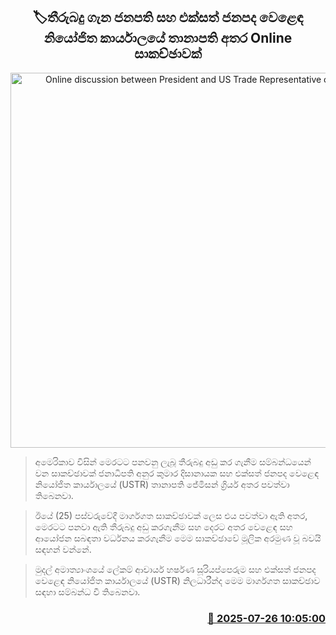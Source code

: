 <p align='center'><b><h2 align='center' title='Online discussion between President and US Trade Representative on tariffs'>🏷තීරුබදු ගැන ජනපති සහ එක්සත් ජනපද වෙළෙඳ නියෝජිත කාර්යාලයේ තානාපති අතර Online සාකච්ඡාවක්</h2></b></p>
<p align='center'><img src='https://helakuru.sgp1.cdn.digitaloceanspaces.com/esana/images/lib/usa-srilanka.jpg' width='600' alt='Online discussion between President and US Trade Representative on tariffs'></p>

> අමෙරිකාව විසින් මෙරටට පනවනු ලැබූ තීරුබදු අඩු කර ගැනීම සම්බන්ධයෙන් වන සාකච්ඡාවක් ජනාධිපති අනුර කුමාර දිසානායක සහ එක්සත් ජනපද වෙළෙඳ නියෝජිත කාර්යාලයේ (USTR) තානාපති ජේමිසන් ග්‍රියර් අතර පවත්වා තිබෙනවා.

> ඊයේ (25) පස්වරුවේදී මාර්ගගත සාකච්ඡාවක් ලෙස එය පවත්වා ඇති අතර, මෙරටට පනවා ඇති තීරුබදු අඩු කරගැනීම සහ දෙරට අතර වෙළෙඳ සහ ආයෝජන සබඳතා වර්ධනය කරගැනීම මෙම සාකච්ඡාවේ මූලික අරමුණ වූ බවයි සඳහන් වන්නේ.

> මුදල් අමාත්‍යාංශයේ ලේකම් ආචාර්ය හර්ෂණ සූරියප්පෙරුම සහ එක්සත් ජනපද වෙළෙඳ නියෝජිත කාර්යාලයේ (USTR) නිලධාරීන්ද මෙම මාර්ගගත සාකච්ඡාව සඳහා සම්බන්ධ වී තිබෙනවා.



<h3 align='right'><a href='https://www.helakuru.lk/esana/p/112175/'>📅 2025-07-26 10:05:00</a></h3>

